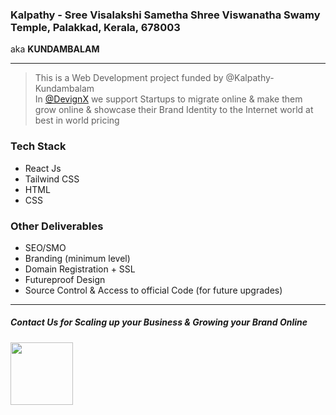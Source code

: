 ### Kalpathy - Sree Visalakshi Sametha Shree Viswanatha Swamy Temple, Palakkad, Kerala, 678003
aka **KUNDAMBALAM**
***

>This is a Web Development project funded by @Kalpathy-Kundambalam<br>
>In [@DevignX](http://devignx.herokuapp.com/) we support Startups to migrate online & make them grow online & showcase their Brand Identity to the Internet world at best in world pricing
### Tech Stack
* React Js
* Tailwind CSS
* HTML
* CSS 

### Other Deliverables
* SEO/SMO
* Branding (minimum level)
* Domain Registration + SSL 
* Futureproof Design
* Source Control & Access to official Code (for future upgrades)

------

##### Contact Us for Scaling up your Business & Growing your Brand Online<br>
<a href="https://devignx.herokuapp.com"><img src="https://user-images.githubusercontent.com/108688904/185953836-4bec9a87-1a42-442f-a1a3-0cabbe7a7c3a.png" height="100"></a>

